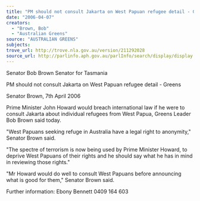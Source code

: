 ```yaml
---
title: "PM should not consult Jakarta on West Papuan refugee detail - Greens."
date: "2006-04-07"
creators:
  - "Brown, Bob"
  - "Australian Greens"
source: "AUSTRALIAN GREENS"
subjects:
trove_url: http://trove.nla.gov.au/version/211292028
source_url: http://parlinfo.aph.gov.au/parlInfo/search/display/display.w3p;query=Id%3A%22media/pressrel/RGBJ6%22
---
```


 Senator Bob Brown   Senator for Tasmania    

 PM should not consult Jakarta on West Papuan refugee detail - Greens 

 

 Senator Brown, 7th April 2006   

 Prime Minister John Howard would breach international law if he were to consult  Jakarta about individual refugees from West Papua, Greens Leader Bob Brown said  today.    

 "West Papuans seeking refuge in Australia have a legal right to anonymity," Senator  Brown said.    

 "The spectre of terrorism is now being used by Prime Minister Howard, to deprive  West Papuans of their rights and he should say what he has in mind in reviewing  those rights."  

 

 "Mr Howard would do well to consult West Papuans before announcing what is good  for them," Senator Brown said.    

 

 Further information: Ebony Bennett 0409 164 603 

